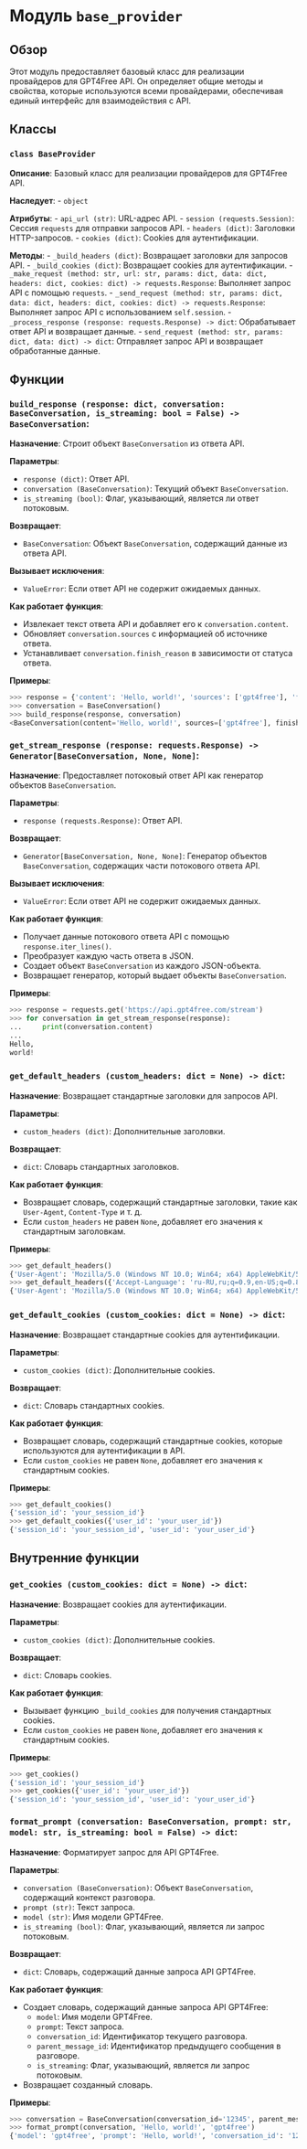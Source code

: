 # Модуль `base_provider`

## Обзор

Этот модуль предоставляет базовый класс для реализации провайдеров для GPT4Free API. 
Он определяет общие методы и свойства, которые используются всеми провайдерами, 
обеспечивая единый интерфейс для взаимодействия с API.

## Классы

### `class BaseProvider`

**Описание**: Базовый класс для реализации провайдеров для GPT4Free API.

**Наследует**: 
    - `object`

**Атрибуты**:
    - `api_url (str)`: URL-адрес API.
    - `session (requests.Session)`: Сессия `requests` для отправки запросов API.
    - `headers (dict)`: Заголовки HTTP-запросов.
    - `cookies (dict)`: Cookies для аутентификации.

**Методы**:
    - `_build_headers (dict)`: Возвращает заголовки для запросов API.
    - `_build_cookies (dict)`: Возвращает cookies для аутентификации.
    - `_make_request (method: str, url: str, params: dict, data: dict, headers: dict, cookies: dict) -> requests.Response`: Выполняет запрос API с помощью `requests`.
    - `_send_request (method: str, params: dict, data: dict, headers: dict, cookies: dict) -> requests.Response`: Выполняет запрос API с использованием `self.session`.
    - `_process_response (response: requests.Response) -> dict`: Обрабатывает ответ API и возвращает данные.
    - `send_request (method: str, params: dict, data: dict) -> dict`: Отправляет запрос API и возвращает обработанные данные.

## Функции

### `build_response (response: dict, conversation: BaseConversation, is_streaming: bool = False) -> BaseConversation`:

**Назначение**: Строит объект `BaseConversation` из ответа API.

**Параметры**:
- `response (dict)`: Ответ API.
- `conversation (BaseConversation)`: Текущий объект `BaseConversation`.
- `is_streaming (bool)`: Флаг, указывающий, является ли ответ потоковым.

**Возвращает**:
- `BaseConversation`: Объект `BaseConversation`, содержащий данные из ответа API.

**Вызывает исключения**:
- `ValueError`: Если ответ API не содержит ожидаемых данных.

**Как работает функция**:
- Извлекает текст ответа API и добавляет его к `conversation.content`.
- Обновляет `conversation.sources` с информацией об источнике ответа.
- Устанавливает `conversation.finish_reason` в зависимости от статуса ответа.

**Примеры**:
```python
>>> response = {'content': 'Hello, world!', 'sources': ['gpt4free'], 'finish_reason': 'stop'}
>>> conversation = BaseConversation()
>>> build_response(response, conversation)
<BaseConversation(content='Hello, world!', sources=['gpt4free'], finish_reason='stop', ...)>
```

### `get_stream_response (response: requests.Response) -> Generator[BaseConversation, None, None]`:

**Назначение**: Предоставляет потоковый ответ API как генератор объектов `BaseConversation`.

**Параметры**:
- `response (requests.Response)`: Ответ API.

**Возвращает**:
- `Generator[BaseConversation, None, None]`: Генератор объектов `BaseConversation`, 
   содержащих части потокового ответа API.

**Вызывает исключения**:
- `ValueError`: Если ответ API не содержит ожидаемых данных.

**Как работает функция**:
- Получает данные потокового ответа API с помощью `response.iter_lines()`.
- Преобразует каждую часть ответа в JSON.
- Создает объект `BaseConversation` из каждого JSON-объекта.
- Возвращает генератор, который выдает объекты `BaseConversation`.

**Примеры**:
```python
>>> response = requests.get('https://api.gpt4free.com/stream')
>>> for conversation in get_stream_response(response):
...     print(conversation.content)
...
Hello,
world!
```

### `get_default_headers (custom_headers: dict = None) -> dict`:

**Назначение**: Возвращает стандартные заголовки для запросов API.

**Параметры**:
- `custom_headers (dict)`: Дополнительные заголовки.

**Возвращает**:
- `dict`: Словарь стандартных заголовков.

**Как работает функция**:
- Возвращает словарь, содержащий стандартные заголовки, такие как `User-Agent`, `Content-Type` и т. д.
- Если `custom_headers` не равен `None`, добавляет его значения к стандартным заголовкам.

**Примеры**:
```python
>>> get_default_headers()
{'User-Agent': 'Mozilla/5.0 (Windows NT 10.0; Win64; x64) AppleWebKit/537.36 (KHTML, like Gecko) Chrome/117.0.0.0 Safari/537.36', 'Content-Type': 'application/json'}
>>> get_default_headers({'Accept-Language': 'ru-RU,ru;q=0.9,en-US;q=0.8,en;q=0.7'})
{'User-Agent': 'Mozilla/5.0 (Windows NT 10.0; Win64; x64) AppleWebKit/537.36 (KHTML, like Gecko) Chrome/117.0.0.0 Safari/537.36', 'Content-Type': 'application/json', 'Accept-Language': 'ru-RU,ru;q=0.9,en-US;q=0.8,en;q=0.7'}
```

### `get_default_cookies (custom_cookies: dict = None) -> dict`:

**Назначение**: Возвращает стандартные cookies для аутентификации.

**Параметры**:
- `custom_cookies (dict)`: Дополнительные cookies.

**Возвращает**:
- `dict`: Словарь стандартных cookies.

**Как работает функция**:
- Возвращает словарь, содержащий стандартные cookies, которые используются для аутентификации в API.
- Если `custom_cookies` не равен `None`, добавляет его значения к стандартным cookies.

**Примеры**:
```python
>>> get_default_cookies()
{'session_id': 'your_session_id'}
>>> get_default_cookies({'user_id': 'your_user_id'})
{'session_id': 'your_session_id', 'user_id': 'your_user_id'}
```

## Внутренние функции

### `get_cookies (custom_cookies: dict = None) -> dict`:

**Назначение**: Возвращает cookies для аутентификации.

**Параметры**:
- `custom_cookies (dict)`: Дополнительные cookies.

**Возвращает**:
- `dict`: Словарь cookies.

**Как работает функция**:
- Вызывает функцию `_build_cookies` для получения стандартных cookies.
- Если `custom_cookies` не равен `None`, добавляет его значения к стандартным cookies.

**Примеры**:
```python
>>> get_cookies()
{'session_id': 'your_session_id'}
>>> get_cookies({'user_id': 'your_user_id'})
{'session_id': 'your_session_id', 'user_id': 'your_user_id'}
```

### `format_prompt (conversation: BaseConversation, prompt: str, model: str, is_streaming: bool = False) -> dict`:

**Назначение**: Форматирует запрос для API GPT4Free.

**Параметры**:
- `conversation (BaseConversation)`: Объект `BaseConversation`, содержащий контекст разговора.
- `prompt (str)`: Текст запроса.
- `model (str)`: Имя модели GPT4Free.
- `is_streaming (bool)`: Флаг, указывающий, является ли запрос потоковым.

**Возвращает**:
- `dict`: Словарь, содержащий данные запроса API GPT4Free.

**Как работает функция**:
- Создает словарь, содержащий данные запроса API GPT4Free:
    - `model`: Имя модели GPT4Free.
    - `prompt`: Текст запроса.
    - `conversation_id`: Идентификатор текущего разговора.
    - `parent_message_id`: Идентификатор предыдущего сообщения в разговоре.
    - `is_streaming`: Флаг, указывающий, является ли запрос потоковым.
- Возвращает созданный словарь.

**Примеры**:
```python
>>> conversation = BaseConversation(conversation_id='12345', parent_message_id='67890')
>>> format_prompt(conversation, 'Hello, world!', 'gpt4free')
{'model': 'gpt4free', 'prompt': 'Hello, world!', 'conversation_id': '12345', 'parent_message_id': '67890', 'is_streaming': False}